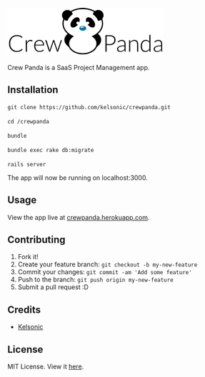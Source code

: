 ![Crew Panda](https://github.com/kelsonic/crewpanda/blob/master/app/assets/images/Logo-Landing.png)

Crew Panda is a SaaS Project Management app.

## Installation

```
git clone https://github.com/kelsonic/crewpanda.git

cd /crewpanda

bundle

bundle exec rake db:migrate

rails server
```

The app will now be running on localhost:3000.

## Usage

View the app live at [crewpanda.herokuapp.com](http://tutorup.herokuapp.com/).

## Contributing

1. Fork it!
2. Create your feature branch: `git checkout -b my-new-feature`
3. Commit your changes: `git commit -am 'Add some feature'`
4. Push to the branch: `git push origin my-new-feature`
5. Submit a pull request :D

## Credits

* [Kelsonic](https://github.com/kelsonic)

## License

MIT License. View it [here](https://github.com/kelsonic/crewpanda/blob/master/LICENSE).